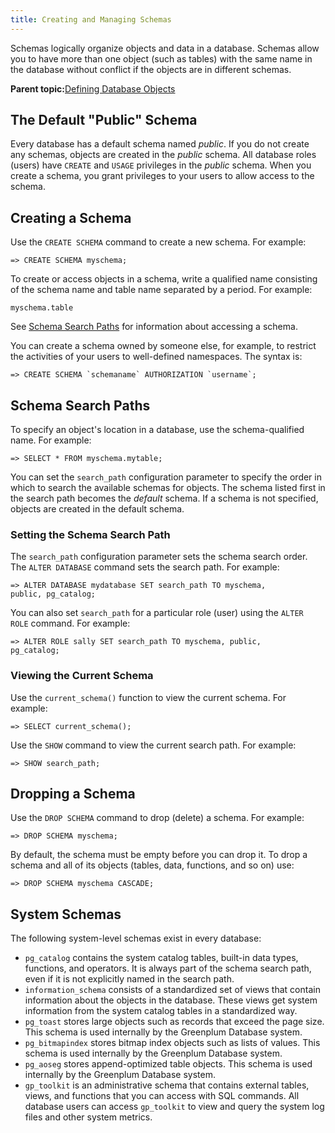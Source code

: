 ```yaml
---
title: Creating and Managing Schemas 
---
```


Schemas logically organize objects and data in a database. Schemas allow you to have more than one object \(such as tables\) with the same name in the database without conflict if the objects are in different schemas.

**Parent topic:**[Defining Database Objects](../ddl/ddl.html)

## <a id="topic18"></a>The Default "Public" Schema 

Every database has a default schema named *public*. If you do not create any schemas, objects are created in the *public* schema. All database roles \(users\) have `CREATE` and `USAGE` privileges in the *public* schema. When you create a schema, you grant privileges to your users to allow access to the schema.

## <a id="topic19"></a>Creating a Schema 

Use the `CREATE SCHEMA` command to create a new schema. For example:

```
=> CREATE SCHEMA myschema;

```

To create or access objects in a schema, write a qualified name consisting of the schema name and table name separated by a period. For example:

```
myschema.table

```

See [Schema Search Paths](#topic20) for information about accessing a schema.

You can create a schema owned by someone else, for example, to restrict the activities of your users to well-defined namespaces. The syntax is:

```
=> CREATE SCHEMA `schemaname` AUTHORIZATION `username`;

```

## <a id="topic20"></a>Schema Search Paths 

To specify an object's location in a database, use the schema-qualified name. For example:

```
=> SELECT * FROM myschema.mytable;

```

You can set the `search_path` configuration parameter to specify the order in which to search the available schemas for objects. The schema listed first in the search path becomes the *default* schema. If a schema is not specified, objects are created in the default schema.

### <a id="topic21"></a>Setting the Schema Search Path 

The `search_path` configuration parameter sets the schema search order. The `ALTER DATABASE` command sets the search path. For example:

```
=> ALTER DATABASE mydatabase SET search_path TO myschema, 
public, pg_catalog;

```

You can also set `search_path` for a particular role \(user\) using the `ALTER ROLE` command. For example:

```
=> ALTER ROLE sally SET search_path TO myschema, public, 
pg_catalog;

```

### <a id="topic22"></a>Viewing the Current Schema 

Use the `current_schema()` function to view the current schema. For example:

```
=> SELECT current_schema();

```

Use the `SHOW` command to view the current search path. For example:

```
=> SHOW search_path;

```

## <a id="topic23"></a>Dropping a Schema 

Use the `DROP SCHEMA` command to drop \(delete\) a schema. For example:

```
=> DROP SCHEMA myschema;

```

By default, the schema must be empty before you can drop it. To drop a schema and all of its objects \(tables, data, functions, and so on\) use:

```
=> DROP SCHEMA myschema CASCADE;

```

## <a id="topic24"></a>System Schemas 

The following system-level schemas exist in every database:

-   `pg_catalog` contains the system catalog tables, built-in data types, functions, and operators. It is always part of the schema search path, even if it is not explicitly named in the search path.
-   `information_schema` consists of a standardized set of views that contain information about the objects in the database. These views get system information from the system catalog tables in a standardized way.
-   `pg_toast` stores large objects such as records that exceed the page size. This schema is used internally by the Greenplum Database system.
-   `pg_bitmapindex` stores bitmap index objects such as lists of values. This schema is used internally by the Greenplum Database system.
-   `pg_aoseg` stores append-optimized table objects. This schema is used internally by the Greenplum Database system.
-   `gp_toolkit` is an administrative schema that contains external tables, views, and functions that you can access with SQL commands. All database users can access `gp_toolkit` to view and query the system log files and other system metrics.

